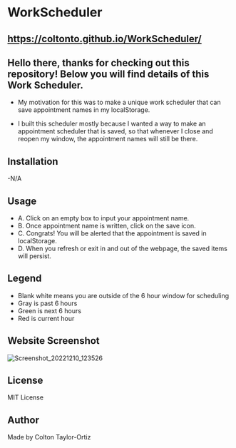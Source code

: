# WorkScheduler

## https://coltonto.github.io/WorkScheduler/

## Hello there, thanks for checking out this repository! Below you will find details of this Work Scheduler.

- My motivation for this was to make a unique work scheduler that can save appointment names in my localStorage. 

- I built this scheduler mostly because I wanted a way to make an appointment scheduler that is saved, so that whenever I close and reopen my window, the appointment names will still be there. 

## Installation 
-N/A

## Usage 
* A. Click on an empty box to input your appointment name.
* B. Once appointment name is written, click on the save icon.
* C. Congrats! You will be alerted that the appointment is saved in localStorage. 
* D. When you refresh or exit in and out of the webpage, the saved items will persist.

## Legend 
* Blank white means you are outside of the 6 hour window for scheduling
* Gray is past 6 hours
* Green is next 6 hours
* Red is current hour

## Website Screenshot
![Screenshot_20221210_123526](https://user-images.githubusercontent.com/116236745/206842664-e27c01da-e0f7-436d-a193-3728db1d00a2.png)

## License 
MIT License

## Author 
Made by Colton Taylor-Ortiz
